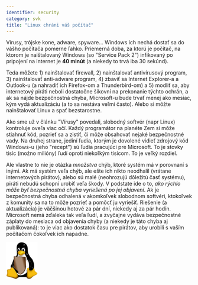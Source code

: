 ```yaml
---
identifier: security
category: svk
title: "Linux chráni váš počítač"
---
```


Vírusy, trójske kone, adware, spyware... Windows ich nechá dostať sa do vášho počítača pomerne ľahko. Priemerná doba, za ktorú je počítač, na ktorom je naištalovaný Windows (so "Service Pack 2") infikovaný po pripojení na internet je <b>40 minút</b> (a niekedy to trvá iba 30 sekúnd).

Teda môžete 1) nainštalovať firewall, 2) nainštalovať antivírusový program, 3) nainštalovať anti-adware program, 4) zbaviť sa Internet Explorer-a a Outlook-u (a nahradiť ich Firefox-om a Thunderbird-om) a 5) modliť sa, aby internetový piráti neboli dostatočne šikovní na prekonanie týchto ochrán, a ak sa nájde bezpečnostná chyba, Microsoft-u bude trvať menej ako mesiac, kým vydá aktualizáciu (a to sa nestáva veľmi často). Alebo si môžte nainštalovať Linux a spať bezstarostne.

Ako sme už v článku "Vírusy" povedali, slobodný softvér (napr Linux) kontroluje oveľa viac očí. Každý programátor na planéte Zem si môže stiahnuť kód, pozrieť sa a zistiť, či môže obsahovať nejaké bezpečnostné vady. Na druhej strane, jediní ľudia, ktorým je dovolené vidieť zdrojový kód Windows-u (jeho "recept") sú ľudia pracujúci pre Microsoft. To je stovky tisíc (možno milióny) ľudí oproti niekoľkým tisícom. To je veľký rozdiel.

Ale vlastne to nie je otázka <i>množstva</i> chýb, ktoré systém má v porovnaní s inými. Ak má systém veľa chýb, ale ešte ich nikto neodhalil (vrátane internetových pirátov), alebo sú malé (neohrozujú dôležitú časť systému), piráti nebudú schopní urobiť veľa škody. V podstate ide o to, <i>ako rýchlo môže byť bezpečnostná chyba vyriešená po jej objavení</i>. Ak je bezpečnostná chyba odhalená v akomkoľvek slobodnom softvéri, ktokoľvek z komunity sa na to môže pozrieť a pomôcť ju vyriešiť. Riešenie (a aktualizácia) je väčšinou hotové za pár dní, niekedy aj za pár hodín. Microsoft nemá zďaleka tak veľa ľudí, a zvyčajne vydáva bezpečnostné záplaty do mesiaca od objavenia chyby (a niekedy je táto chyba aj publikovaná): to je viac ako dostatok času pre pirátov, aby urobili s vaším počítačom čokoľvek ich napadne.


<img src="/img/security_thumb.png" />




